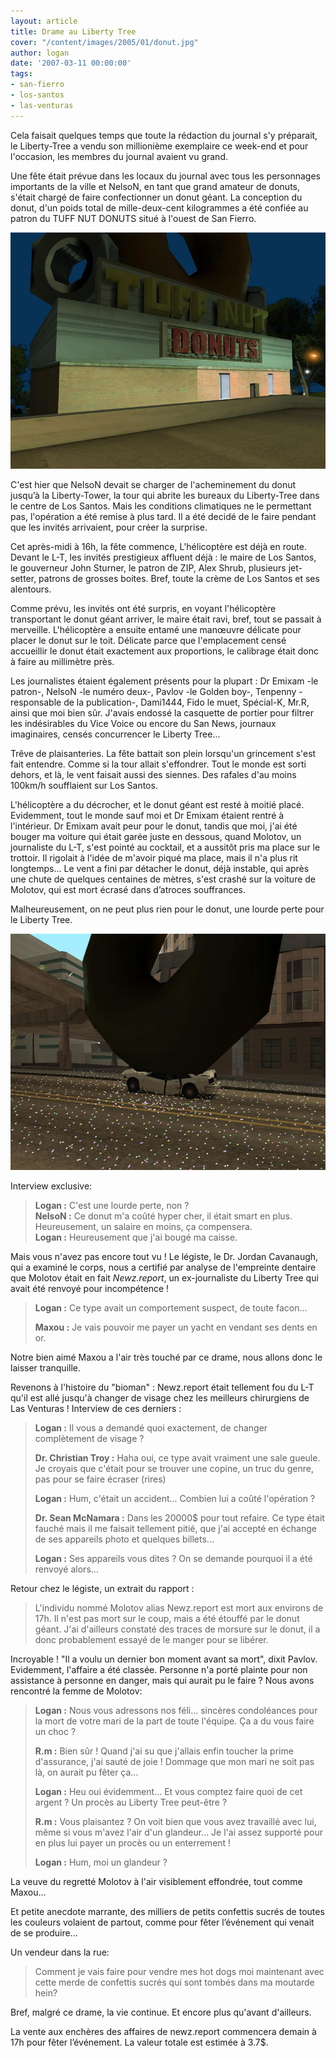 ```yaml
---
layout: article
title: Drame au Liberty Tree
cover: "/content/images/2005/01/donut.jpg"
author: logan
date: '2007-03-11 00:00:00'
tags:
- san-fierro
- los-santos
- las-venturas
---
```


Cela faisait quelques temps que toute la rédaction du journal s'y préparait, le Liberty-Tree a vendu son millionième exemplaire ce week-end et pour l'occasion, les membres du journal avaient vu grand.

Une fête était prévue dans les locaux du journal avec tous les personnages importants de la ville et NelsoN, en tant que grand amateur de donuts, s'était chargé de faire confectionner un donut géant. La conception du donut, d'un poids total de mille-deux-cent kilogrammes a été confiée au patron du TUFF NUT DONUTS situé à l'ouest de San Fierro.

![](  /content/images/2005/01/donut2.jpg)

C'est hier que NelsoN devait se charger de l'acheminement du donut jusqu’à la Liberty-Tower, la tour qui abrite les bureaux du Liberty-Tree dans le centre de Los Santos. Mais les conditions climatiques ne le permettant pas, l'opération a été remise à plus tard. Il a été decidé de le faire pendant que les invités arrivaient, pour créer la surprise.

Cet après-midi à 16h, la fête commence, L'hélicoptère est déjà en route. Devant le L-T, les invités prestigieux affluent déjà : le maire de Los Santos, le gouverneur John Sturner, le patron de ZIP, Alex Shrub, plusieurs jet-setter, patrons de grosses boites. Bref, toute la crème de Los Santos et ses alentours.

Comme prévu, les invités ont été surpris, en voyant l'hélicoptère transportant le donut géant arriver, le maire était ravi, bref, tout se passait à merveille. L'hélicoptère a ensuite entamé une manœuvre délicate pour placer le donut sur le toit. Délicate parce que l'emplacement censé accueillir le donut était exactement aux proportions, le calibrage était donc à faire au millimètre près.

Les journalistes étaient également présents pour la plupart : Dr Emixam -le patron-, NelsoN -le numéro deux-, Pavlov -le Golden boy-, Tenpenny -responsable de la publication-, Dami1444, Fido le muet, Spécial-K, Mr.R, ainsi que moi bien sûr. J'avais endossé la casquette de portier pour filtrer les indésirables du Vice Voice ou encore du San News, journaux imaginaires, censés concurrencer le Liberty Tree...

Trêve de plaisanteries. La fête battait son plein lorsqu'un grincement s'est fait entendre. Comme si la tour allait s'effondrer. Tout le monde est sorti dehors, et là, le vent faisait aussi des siennes. Des rafales d'au moins 100km/h soufflaient sur Los Santos.

L'hélicoptère a du décrocher, et le donut géant est resté à moitié placé. Evidemment, tout le monde sauf moi et Dr Emixam étaient rentré à l'intérieur. Dr Emixam avait peur pour le donut, tandis que moi, j'ai été bouger ma voiture qui était garée juste en dessous, quand Molotov, un journaliste du L-T, s'est pointé au cocktail, et a aussitôt pris ma place sur le trottoir. Il rigolait à l'idée de m'avoir piqué ma place, mais il n'a plus rit longtemps... Le vent a fini par détacher le donut, déjà instable, qui après une chute de quelques centaines de mètres, s'est crashé sur la voiture de Molotov, qui est mort écrasé dans d’atroces souffrances.

Malheureusement, on ne peut plus rien pour le donut, une lourde perte pour le Liberty Tree.

![NelsoN, qui était déjà descendu de l'hélicoptère, a failli avoir une attaque.](  /content/images/2005/01/donut.jpg)

Interview exclusive:

> **Logan :** C'est une lourde perte, non ?  
> **NelsoN :** Ce donut m'a coûté hyper cher, il était smart en plus. Heureusement, un salaire en moins, ça compensera.  
> **Logan :** Heureusement que j'ai bougé ma caisse.

Mais vous n'avez pas encore tout vu ! Le légiste, le Dr. Jordan Cavanaugh, qui a examiné le corps, nous a certifié par analyse de l'empreinte dentaire que Molotov était en fait _Newz.report_, un ex-journaliste du Liberty Tree qui avait été renvoyé pour incompétence !

> **Logan :** Ce type avait un comportement suspect, de toute facon...
> 
> **Maxou :** Je vais pouvoir me payer un yacht en vendant ses dents en or.

Notre bien aimé Maxou a l'air très touché par ce drame, nous allons donc le laisser tranquille.

Revenons à l'histoire du "bioman" : Newz.report était tellement fou du L-T qu'il est allé jusqu'à changer de visage chez les meilleurs chirurgiens de Las Venturas ! Interview de ces derniers :

> **Logan :** Il vous a demandé quoi exactement, de changer complètement de visage ?
> 
> **Dr. Christian Troy :** Haha oui, ce type avait vraiment une sale gueule. Je croyais que c'était pour se trouver une copine, un truc du genre, pas pour se faire écraser (rires)
> 
> **Logan :** Hum, c'était un accident... Combien lui a coûté l'opération ?
> 
> **Dr. Sean McNamara :** Dans les 20000$ pour tout refaire. Ce type était fauché mais il me faisait tellement pitié, que j'ai accepté en échange de ses appareils photo et quelques billets...
> 
> **Logan :** Ses appareils vous dites ? On se demande pourquoi il a été renvoyé alors...

Retour chez le légiste, un extrait du rapport :

> L'individu nommé Molotov alias Newz.report est mort aux environs de 17h. Il n'est pas mort sur le coup, mais a été étouffé par le donut géant. J'ai d'ailleurs constaté des traces de morsure sur le donut, il a donc probablement essayé de le manger pour se libérer.

Incroyable ! "Il a voulu un dernier bon moment avant sa mort", dixit Pavlov.  
Evidemment, l'affaire a été classée. Personne n'a porté plainte pour non assistance à personne en danger, mais qui aurait pu le faire ? Nous avons rencontré la femme de Molotov:

> **Logan :** Nous vous adressons nos féli... sincères condoléances pour la mort de votre mari de la part de toute l'équipe. Ça a du vous faire un choc ?
> 
> **R.m :** Bien sûr ! Quand j'ai su que j'allais enfin toucher la prime d'assurance, j'ai sauté de joie ! Dommage que mon mari ne soit pas là, on aurait pu fêter ça...
> 
> **Logan :** Heu oui évidemment... Et vous comptez faire quoi de cet argent ? Un procès au Liberty Tree peut-être ?
> 
> **R.m :** Vous plaisantez ? On voit bien que vous avez travaillé avec lui, même si vous m'avez l'air d'un glandeur... Je l'ai assez supporté pour en plus lui payer un procès ou un enterrement !
> 
> **Logan :** Hum, moi un glandeur ?

La veuve du regretté Molotov à l'air visiblement effondrée, tout comme Maxou...

Et petite anecdote marrante, des milliers de petits confettis sucrés de toutes les couleurs volaient de partout, comme pour fêter l’événement qui venait de se produire...

Un vendeur dans la rue:

> Comment je vais faire pour vendre mes hot dogs moi maintenant avec cette merde de confettis sucrés qui sont tombés dans ma moutarde hein?

Bref, malgré ce drame, la vie continue. Et encore plus qu'avant d'ailleurs.

La vente aux enchères des affaires de newz.report commencera demain à 17h pour fêter l’événement. La valeur totale est estimée à 3.7$.

<!--kg-card-end: markdown-->
